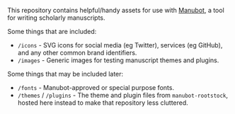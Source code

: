 This repository contains helpful/handy assets for use with [Manubot](https://manubot.org/ "Manubot"), a tool for writing scholarly manuscripts. 

Some things that are included:

- `/icons` - SVG icons for social media (eg Twitter), services (eg GitHub), and any other common brand identifiers.
- `/images` - Generic images for testing manuscript themes and plugins.

Some things that may be included later:

- `/fonts` - Manubot-approved or special purpose fonts.
- `/themes` / `/plugins` - The theme and plugin files from `manubot-rootstock`, hosted here instead to make that repository less cluttered.